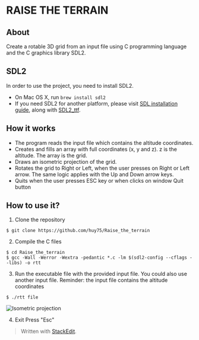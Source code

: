
# RAISE THE TERRAIN
## About

Create a rotable 3D grid from an input file using C programming language and the C graphics library SDL2.

## SDL2
In order to use the project, you need to install SDL2.
 - On Mac OS X, run `brew install sdl2`
 - If you need SDL2 for another platform, please visit [SDL installation guide](https://wiki.libsdl.org/Installation), along with [SDL2_ttf](https://www.libsdl.org/projects/SDL_ttf/docs/SDL_ttf.html).

## How it works

 - The program reads the input file which contains the altitude coordinates.
 - Creates and fills an array with full coordinates (x, y and z). z is the altitude. The array is the grid. 
 - Draws an isometric projection of the grid.
 - Rotates the grid to Right or Left, when the user presses on Right or Left arrow. The same logic applies with the Up and Down arrow keys.
 - Quits when the user presses ESC key or when clicks on window Quit button


## How to use it?

 1. Clone the repository
```
$ git clone https://github.com/huy75/Raise_the_terrain
```
 2. Compile the C files
 ```
$ cd Raise_the_terrain
$ gcc -Wall -Werror -Wextra -pedantic *.c -lm $(sdl2-config --cflags --libs) -o rtt
```
 3. Run the executable file with the provided input file. You could also use another input file. Reminder: the input file contains the altitude coordinates
```
$ ./rtt file
```
![Isometric projection](https://i.ibb.co/nzD6QVh/raise.png)

 4. Exit
 Press "Esc"

 
> Written with [StackEdit](https://stackedit.io/).
